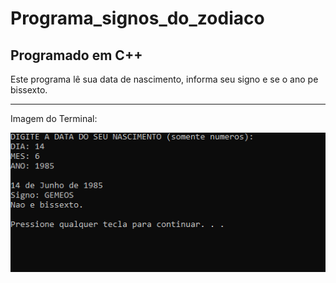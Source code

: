 # Programa_signos_do_zodiaco
 ## Programado em C++
 
 Este programa lê sua data de nascimento, informa seu signo e se o ano pe bissexto.

 ______________________________________________________________________
 
 Imagem do Terminal:
 
![imagem do terminal](https://github.com/luiswolski/Programa_signos_do_zodiaco/blob/main/print/print.png)
